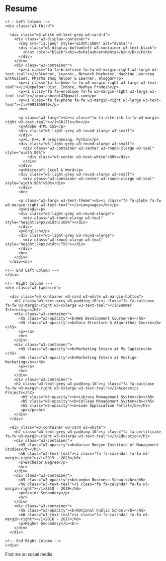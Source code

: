 # Resume
<!DOCTYPE html>
<html>
<title>Resumae</title>
<meta charset="UTF-8">
<meta name="viewport" content="width=device-width, initial-scale=1">
<link rel="stylesheet" href="https://www.w3schools.com/w3css/4/w3.css">
<link rel='stylesheet' href='https://fonts.googleapis.com/css?family=Roboto'>
<link rel="stylesheet" href="https://cdnjs.cloudflare.com/ajax/libs/font-awesome/4.7.0/css/font-awesome.min.css">
<style>
html,body,h1,h2,h3,h4,h5,h6 {font-family: "Roboto", sans-serif}
</style>
<body class="w3-light-grey">

<!-- Page Container -->
<div class="w3-content w3-margin-top" style="max-width:1400px;">

  <!-- The Grid -->
  <div class="w3-row-padding">
  
    <!-- Left Column -->
    <div class="w3-third">
    
      <div class="w3-white w3-text-grey w3-card-4">
        <div class="w3-display-container">
          <img src="11.jpeg" style="width:100%" alt="Avatar">
          <div class="w3-display-bottomleft w3-container w3-text-black">
            <Font color="black"><h2><b>Palash<br>Mehta</h2></b></Font>
          </div>
        </div>
        <div class="w3-container">
          <p><i class="fa fa-briefcase fa-fw w3-margin-right w3-large w3-text-teal"></i>Student, Learner, Network Marketer, Machine Learning Enthusiast, Pharma shop helper & Learner, Blogger</p>
          <p><i class="fa fa-home fa-fw w3-margin-right w3-large w3-text-teal"></i>Depalpur Dist. Indore, Madhya Pradesh</p>
          <p><i class="fa fa-envelope fa-fw w3-margin-right w3-large w3-text-teal"></i>palashcool47@gmail.com</p>
          <p><i class="fa fa-phone fa-fw w3-margin-right w3-large w3-text-teal"></i>9993155976</p>
          <hr>

          <p class="w3-large"><b><i class="fa fa-asterisk fa-fw w3-margin-right w3-text-teal"></i>Skills</b></p>
          <p>Adobe HTML CSS</p>
          <div class="w3-light-grey w3-round-xlarge w3-small">
          </div>
          <p>C, C++, R programming, Python</p>
          <div class="w3-light-grey w3-round-xlarge w3-small">
            <div class="w3-container w3-center w3-round-xlarge w3-teal" style="width:80%">
              <div class="w3-center w3-text-white">80%</div>
            </div>
          </div>
          <p>Microsoft Excel & Word</p>
          <div class="w3-light-grey w3-round-xlarge w3-small">
            <div class="w3-container w3-center w3-round-xlarge w3-teal" style="width:90%">90%</div>
          </div>
          <br>

          <p class="w3-large w3-text-theme"><b><i class="fa fa-globe fa-fw w3-margin-right w3-text-teal"></i>Languages</b></p>
          <p>Hindi</p>
          <div class="w3-light-grey w3-round-xlarge">
            <div class="w3-round-xlarge w3-teal" style="height:24px;width:100%"></div>
          </div>
          <p>English</p>
          <div class="w3-light-grey w3-round-xlarge">
            <div class="w3-round-xlarge w3-teal" style="height:24px;width:75%"></div>
          </div>
          <br>
        </div>
      </div><br>

    <!-- End Left Column -->
    </div>

    <!-- Right Column -->
    <div class="w3-twothird">
    
      <div class="w3-container w3-card w3-white w3-margin-bottom">
        <h2 class="w3-text-grey w3-padding-16"><i class="fa fa-suitcase fa-fw w3-margin-right w3-xxlarge w3-text-teal"></i>Summer Internships</h2>
        <div class="w3-container">
          <h5 class="w3-opacity"><b>Web Development Course</b></h5>
          <h5 class="w3-opacity"><b>Data Structure & Algorithms Course</b></h5>
          <p></p>
          <hr>
        </div>
        <div class="w3-container">
          <h5 class="w3-opacity"><b>Marketing Intern at My Captain</b></h5>
          <h5 class="w3-opacity"><b>Marketing Intern at Vestige Marketing</b></h5>
          <p></p>
          <hr>
        </div>
        <div class="w3-container">
        <h2 class="w3-text-grey w3-padding-16"><i class="fa fa-suitcase fa-fw w3-margin-right w3-xxlarge w3-text-teal"></i>Academics Projects</h2>           
           <h5 class="w3-opacity"><b>Library Management System</b></h5>
           <h5 class="w3-opacity"><b>College Management System</b></h5> 
           <h5 class="w3-opacity"><b>Loan Application Portal</b></h5>       
           <p></p><br>
        </div>
      </div>

      <div class="w3-container w3-card w3-white">
        <h2 class="w3-text-grey w3-padding-16"><i class="fa fa-certificate fa-fw w3-margin-right w3-xxlarge w3-text-teal"></i>Education</h2>
        <div class="w3-container">
          <h5 class="w3-opacity"><b>Narsee Monjee Institute of Management Studies</b></h5>
          <h6 class="w3-text-teal"><i class="fa fa-calendar fa-fw w3-margin-right"></i>2019 - 2023</h6>
          <p>Bachelor Degree</p>
          <hr>
        </div>
        <div class="w3-container">
          <h5 class="w3-opacity"><b>London Business School</b></h5>
          <h6 class="w3-text-teal"><i class="fa fa-calendar fa-fw w3-margin-right"></i>2018 - 2019</h6>
          <p>Senior Secondary</p>
          <hr>
        </div>
        <div class="w3-container">
          <h5 class="w3-opacity"><b>National Public School</b></h5>
          <h6 class="w3-text-teal"><i class="fa fa-calendar fa-fw w3-margin-right"></i>2016 - 2017</h6>
          <p>Higher Secondary</p><br>
        </div>
      </div>

    <!-- End Right Column -->
    </div>
    
  <!-- End Grid -->
  </div>
  
  <!-- End Page Container -->
</div>

<footer class="w3-container w3-teal w3-center w3-margin-top">
  <p>Find me on social media.</p>
  <i class="fa fa-facebook-official w3-hover-opacity"></i>
  <i class="fa fa-instagram w3-hover-opacity"></i>
  <i class="fa fa-snapchat w3-hover-opacity"></i>
  <i class="fa fa-pinterest-p w3-hover-opacity"></i>
  <i class="fa fa-twitter w3-hover-opacity"></i>
  <i class="fa fa-linkedin w3-hover-opacity"></i>
</footer>

</body>
</html>
